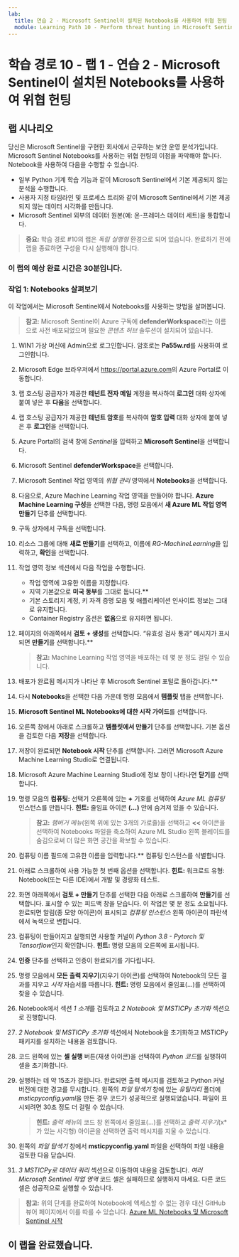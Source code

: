 ```yaml
---
lab:
  title: 연습 2 - Microsoft Sentinel이 설치된 Notebooks를 사용하여 위협 헌팅
  module: Learning Path 10 - Perform threat hunting in Microsoft Sentinel
---
```


# 학습 경로 10 - 랩 1 - 연습 2 - Microsoft Sentinel이 설치된 Notebooks를 사용하여 위협 헌팅

## 랩 시나리오

당신은 Microsoft Sentinel을 구현한 회사에서 근무하는 보안 운영 분석가입니다. Microsoft Sentinel Notebooks를 사용하는 위협 헌팅의 이점을 파악해야 합니다. Notebook을 사용하여 다음을 수행할 수 있습니다.

- 일부 Python 기계 학습 기능과 같이 Microsoft Sentinel에서 기본 제공되지 않는 분석을 수행합니다.
- 사용자 지정 타임라인 및 프로세스 트리와 같이 Microsoft Sentinel에서 기본 제공되지 않는 데이터 시각화를 만듭니다.
- Microsoft Sentinel 외부의 데이터 원본(예: 온-프레미스 데이터 세트)을 통합합니다.

>**중요:** 학습 경로 #10의 랩은 *독립 실행형* 환경으로 되어 있습니다. 완료하기 전에 랩을 종료하면 구성을 다시 실행해야 합니다.

### 이 랩의 예상 완료 시간은 30분입니다.

### 작업 1: Notebooks 살펴보기

이 작업에서는 Microsoft Sentinel에서 Notebooks를 사용하는 방법을 살펴봅니다.

>**참고:** Microsoft Sentinel이 Azure 구독에 **defenderWorkspace**라는 이름으로 사전 배포되었으며 필요한 *콘텐츠 허브* 솔루션이 설치되어 있습니다.

1. WIN1 가상 머신에 Admin으로 로그인합니다. 암호로는 **Pa55w.rd**를 사용하여 로그인합니다.  

1. Microsoft Edge 브라우저에서 <https://portal.azure.com>의 Azure Portal로 이동합니다.

1. 랩 호스팅 공급자가 제공한 **테넌트 전자 메일** 계정을 복사하여 **로그인** 대화 상자에 붙여 넣은 후 **다음**을 선택합니다.

1. 랩 호스팅 공급자가 제공한 **테넌트 암호**를 복사하여 **암호 입력** 대화 상자에 붙여 넣은 후 **로그인**을 선택합니다.

1. Azure Portal의 검색 창에 *Sentinel*을 입력하고 **Microsoft Sentinel**을 선택합니다.

1. Microsoft Sentinel **defenderWorkspace**을 선택합니다.

1. Microsoft Sentinel 작업 영역의 *위협 관리* 영역에서 **Notebooks**을 선택합니다.

1. 다음으로, Azure Machine Learning 작업 영역을 만들어야 합니다. **Azure Machine Learning 구성**을 선택한 다음, 명령 모음에서 **새 Azure ML 작업 영역 만들기** 단추를 선택합니다.

1. 구독 상자에서 구독을 선택합니다.

1. 리소스 그룹에 대해 **새로 만들기**를 선택하고, 이름에 *RG-MachineLearning*을 입력하고, **확인**을 선택합니다. 

1. 작업 영역 정보 섹션에서 다음 작업을 수행합니다.

     - 작업 영역에 고유한 이름을 지정합니다.
     - 지역 기본값으로 **미국 동부**를 그대로 둡니다.**
     - 기본 스토리지 계정, 키 자격 증명 모음 및 애플리케이션 인사이트 정보는 그대로 유지합니다.
     - Container Registry 옵션은 **없음**으로 유지하면 됩니다.

1. 페이지의 아래쪽에서 **검토 + 생성**를 선택합니다. “유효성 검사 통과” 메시지가 표시되면 **만들기**를 선택합니다.** 

     >**참고:** Machine Learning 작업 영역을 배포하는 데 몇 분 정도 걸릴 수 있습니다.

1. 배포가 완료됨 메시지가 나타난 후 Microsoft Sentinel 포털로 돌아갑니다.**

1. 다시 **Notebooks**을 선택한 다음 가운데 명령 모음에서 **템플릿** 탭을 선택합니다. 

1. **Microsoft Sentinel ML Notebooks에 대한 시작 가이드**를 선택합니다.

1. 오른쪽 창에서 아래로 스크롤하고 **템플릿에서 만들기** 단추를 선택합니다. 기본 옵션을 검토한 다음 **저장**을 선택합니다.

1. 저장이 완료되면 **Notebook 시작** 단추를 선택합니다. 그러면 Microsoft Azure Machine Learning Studio로 연결됩니다.

1. Microsoft Azure Machine Learning Studio에 정보 창이 나타나면 **닫기**를 선택합니다.

1. 명령 모음의 **컴퓨팅:** 선택기 오른쪽에 있는 **+** 기호를 선택하여 *Azure ML 컴퓨팅* 인스턴스를 만듭니다. **힌트:** 줄임표 아이콘 **(...)** 안에 숨겨져 있을 수 있습니다.

     >**참고:** *햄버거 메뉴*(왼쪽 위에 있는 3개의 가로줄)을 선택하고 **<<** 아이콘을 선택하여 Notebooks 파일을 축소하여 Azure ML Studio 왼쪽 블레이드를 숨김으로써 더 많은 화면 공간을 확보할 수 있습니다.

1. 컴퓨팅 이름 필드에 고유한 이름을 입력합니다.** 컴퓨팅 인스턴스를 식별합니다.

1. 아래로 스크롤하여 사용 가능한 첫 번째 옵션을 선택합니다. **힌트:** 워크로드 유형: Notebook(또는 다른 IDE)에서 개발 및 경량화 테스트.

1. 화면 아래쪽에서 **검토 + 만들기** 단추를 선택한 다음 아래로 스크롤하여 **만들기**를 선택합니다. 표시할 수 있는 피드백 창을 닫습니다. 이 작업은 몇 분 정도 소요됩니다. 완료되면 알림(종 모양 아이콘)이 표시되고 *컴퓨팅 인스턴스* 왼쪽 아이콘이 파란색에서 녹색으로 변합니다.

1. 컴퓨팅이 만들어지고 실행되면 사용할 커널이 *Python 3.8 - Pytorch 및 Tensorflow*인지 확인합니다. **힌트:** 명령 모음의 오른쪽에 표시됩니다.

1. **인증** 단추를 선택하고 인증이 완료되기를 기다립니다.

1. 명령 모음에서 **모든 출력 지우기**(지우기 아이콘)를 선택하여 Notebook의 모든 결과를 지우고 *시작* 자습서를 따릅니다. **힌트:** 명령 모음에서 줄임표(...)를 선택하여 찾을 수 있습니다.

1. Notebook에서 섹션 *1 소개*를 검토하고 *2 Notebook 및 MSTICPy 초기화* 섹션으로 진행합니다.

1. *2 Notebook 및 MSTICPy 초기화* 섹션에서 Notebook을 초기화하고 MSTICPy 패키지를 설치하는 내용을 검토합니다.

1. 코드 왼쪽에 있는 **셀 실행** 버튼(재생 아이콘)을 선택하여 *Python 코드*를 실행하여 셀을 초기화합니다.

1. 실행하는 데 약 15초가 걸립니다. 완료되면 출력 메시지를 검토하고 Python 커널 버전에 대한 경고를 무시합니다. 왼쪽의 *파일 탐색기* 창에 있는 *유틸리티* 폴더에 *msticpyconfig.yaml*을 만든 경우 코드가 성공적으로 실행되었습니다. 파일이 표시되려면 30초 정도 더 걸릴 수 있습니다.

    >**힌트:** *출력 메뉴*의 코드 창 왼쪽에서 줄임표(...)를 선택하고 *출력 지우기*(x*가 있는 사각형) 아이콘을 선택하면 출력 메시지를 지울 수 있습니다.

1. 왼쪽의 *파일 탐색기* 창에서 **msticpyconfig.yaml** 파일을 선택하여 파일 내용을 검토한 다음 닫습니다.

1. *3 MSTICPy로 데이터 쿼리* 섹션으로 이동하여 내용을 검토합니다. *여러 Microsoft Sentinel 작업 영역* 코드 셀은 실패하므로 실행하지 마세요. 다른 코드 셀은 성공적으로 실행할 수 있습니다.

>**참고:** 위의 단계를 완료하여 Notebook에 액세스할 수 없는 경우 대신 GitHub 뷰어 페이지에서 이를 따를 수 있습니다. [Azure ML Notebooks 및 Microsoft Sentinel 시작](https://nbviewer.org/github/Azure/Azure-Sentinel-Notebooks/blob/master/A%20Getting%20Started%20Guide%20For%20Azure%20Sentinel%20ML%20Notebooks.ipynb) 

## 이 랩을 완료했습니다.
